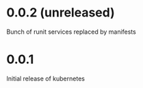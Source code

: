 # 0.0.2 (unreleased)

Bunch of runit services replaced by manifests

# 0.0.1

Initial release of kubernetes
